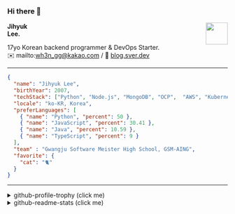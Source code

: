 ### Hi there 👋
<img src="https://github.githubassets.com/images/mona-loading-default.gif" width="50px" align="right">
</a>

**Jihyuk\
Lee.**

17yo Korean backend programmer & DevOps Starter.\
✉️ mailto:wh3n_gg@kakao.com
/ 
🔗 [blog.sver.dev](https://blog.sver.dev)

---

```json
{
  "name": "Jihyuk Lee",
  "birthYear": 2007,
  "techStack": ["Python", "Node.js", "MongoDB", "OCP",  "AWS", "Kubernetes"],
  "locale": "ko-KR, Korea",
  "preferLanguages": [
    { "name": "Python", "percent": 50 },
    { "name": "JavaScript", "percent": 30.41 },
    { "name": "Java", "percent": 10.59 },
    { "name": "TypeScript", "percent": 9 }
  ],
  "team" : "Gwangju Software Meister High School, GSM-AING",
  "favorite": {
    "cat": "🐈"
  }
}
```
---
<details>
  <summary>github-profile-trophy (click me)</summary>
  
![](https://github-profile-trophy.vercel.app/?username=withJihyuk&row=1&column=8&theme=nord)
  
</details>
<details>
  <summary>github-readme-stats (click me)</summary>
  
<!--START_SECTION:waka-->
![Code Time](http://img.shields.io/badge/Code%20Time-284%20hrs%2026%20mins-blue)

![Lines of code](https://img.shields.io/badge/%EC%A0%80%EB%8A%94%20%EC%97%AC%ED%83%9C%EA%B9%8C%EC%A7%80%20-260.2%20thousand%20%EC%A4%84%EC%9D%98%20%EC%BD%94%EB%93%9C%EB%A5%BC%20%EC%9E%91%EC%84%B1%ED%96%88%EC%96%B4%EC%9A%94.-blue)

**저는 저녁형 인간이에요. 🦉** 

```text
🌞 아침                     50 commits          ███░░░░░░░░░░░░░░░░░░░░░░   10.20 % 
🌆 낮　                     137 commits         ███████░░░░░░░░░░░░░░░░░░   27.96 % 
🌃 저녁                     232 commits         ████████████░░░░░░░░░░░░░   47.35 % 
🌙 밤　                     71 commits          ████░░░░░░░░░░░░░░░░░░░░░   14.49 % 
```


📊 **저는 이번주를 이렇게 시간을 보냈어요.** 

```text
🕑︎ Timezone: Asia/Seoul

💬 프로그래밍 언어들: 
Markdown                 2 hrs 6 mins        █████████░░░░░░░░░░░░░░░░   34.04 % 
Java                     2 hrs 5 mins        ████████░░░░░░░░░░░░░░░░░   33.70 % 
YAML                     1 hr 45 mins        ███████░░░░░░░░░░░░░░░░░░   28.40 % 
Docker                   11 mins             █░░░░░░░░░░░░░░░░░░░░░░░░   03.12 % 
Gradle                   1 min               ░░░░░░░░░░░░░░░░░░░░░░░░░   00.40 % 

🔥 에디터들: 
Intellijidea             4 hrs 5 mins        ████████████████░░░░░░░░░   65.96 % 
VS Code                  2 hrs 6 mins        █████████░░░░░░░░░░░░░░░░   34.04 % 

💻 운영 체제들: 
Windows                  6 hrs 12 mins       █████████████████████████   100.00 % 
```


 Last Updated on 29/03/2024 18:37:34 UTC
<!--END_SECTION:waka-->

</details>

</div>

